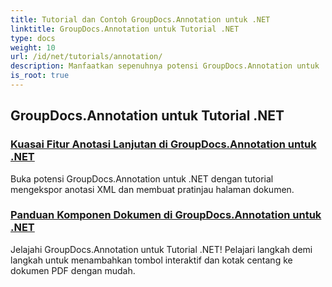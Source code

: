 ```yaml
---
title: Tutorial dan Contoh GroupDocs.Annotation untuk .NET
linktitle: GroupDocs.Annotation untuk Tutorial .NET
type: docs
weight: 10
url: /id/net/tutorials/annotation/
description: Manfaatkan sepenuhnya potensi GroupDocs.Annotation untuk .NET dengan tutorial kami. Integrasikan dengan lancar, tingkatkan kolaborasi, dan sederhanakan alur kerja.
is_root: true
---
```


## GroupDocs.Annotation untuk Tutorial .NET
### [Kuasai Fitur Anotasi Lanjutan di GroupDocs.Annotation untuk .NET](./master-advanced-annotation-features/)
Buka potensi GroupDocs.Annotation untuk .NET dengan tutorial mengekspor anotasi XML dan membuat pratinjau halaman dokumen.
### [Panduan Komponen Dokumen di GroupDocs.Annotation untuk .NET](./guide-to-document-components/)
Jelajahi GroupDocs.Annotation untuk Tutorial .NET! Pelajari langkah demi langkah untuk menambahkan tombol interaktif dan kotak centang ke dokumen PDF dengan mudah.